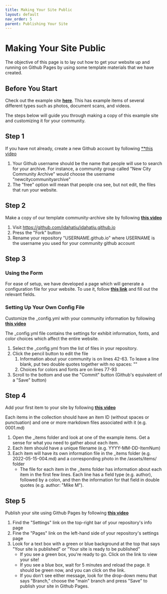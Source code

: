 ```yaml
---
title: Making Your Site Public
layout: default
nav_order: 5
parent: Publishing Your Site
---
```


# Making Your Site Public 

The objective of this page is to lay out how to get your website up and running on Github Pages by using some template materials that we have created. 

## Before You Start 

Check out the example site [**here**](https://idahatiu.github.io). This has example items of several different types such as photos, document scans, and videos. 

The steps below will guide you through making a copy of this example site and customizing it for your community. 

## Step 1

If you have not already, create a new Github account by following [**this video](https://youtu.be/plg5QomrHHg)

1. Your Github username should be the name that people will use to search for your archive. For instance, a community group called "New City Community Archive" would choose the username "newcitycommunityarchive"
1. The "free" option will mean that people cna see, but not edit, the files that run your website. 

## Step 2

Make a copy of our template community-archive site by following [**this video**](https://youtu.be/aDQZ1lcpMn0)

1. Visit https://github.com/idahatiu/idahatiu.github.io
1. Press the "Fork" button 
1. Rename your repository "USERNAME.github.io" where USERNAME is the username you used for your community github account

## Step 3

### Using the Form 

For ease of setup, we have developed a page which will generate a configuration file for your website. To use it, follow [**this link**](https://community-archive.kalanicraig.com/ConfigForm/) and fill out the relevant fields.

### Setting Up Your Own Config File 

Customize the _config.yml with your community information by following [**this video**](https://youtu.be/UR3RSXWGpJo)

The _config.yml file contains the settings for exhibit information, fonts, and color choices which affect the entire website.

1. Select the _config.yml from the list of files in your repository.
1. Click the pencil button to edit the file
	1. Information about your community is on lines 42-63. To leave a line blank, put two double quotes together with no spaces: ""
	1. Choices for colors and fonts are on lines 77-93
1. Scroll to the bottom and use the "Commit" button (Github's equivalent of a "Save" button)

## Step 4

Add your first item to your site by following [**this video**](https://youtu.be/LoFCewSXC7c)

Each items in the collection should have an item ID (without spaces or punctuation) and one or more markdown files associated with it (e.g. 0001.md)

1. Open the _items folder and look at one of the example items. Get a sense for what you need to gather about each item. 
1. Each item should have a unique filename (e.g. YYYY-MM-DD-ItemNum)
1. Each item will have its own information file in the _items folder (e.g. 2022-05-15-004.md) and a corresponding photo in the /assets/items/ folder  
	- The file for each item in the _items folder has information about each item in the first few lines. Each line has a field type (e.g. author), followed by a colon, and then the information for that field in double quotes (e.g. author: "Mike M").
	
## Step 5

Publish your site using Github Pages by following [**this video**](https://youtu.be/MC7_-Cx-i_E) 

1. Find the "Settings" link on the top-right bar of your repository's info page 
1. Fine the "Pages" link on the left-hand side of your repository's settings page
1. Look for a text box with a green or blue background at the top that says "Your site is published" or "Your site is ready to be published"
	- If you see a green box, you're ready to go. Click on the link to view your site! 
	- If you see a blue box, wait for 5 minutes and reload the page. It should be green now, and you can click on the link.
	- If you don't see either message, look for the drop-down menu that says "Branch," choose the "main" branch and press "Save" to publish your site in Github Pages.